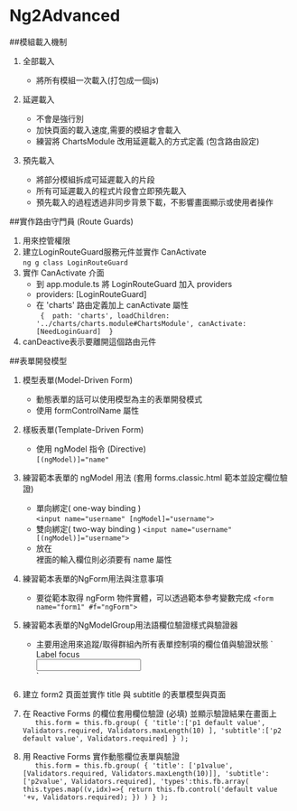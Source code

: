 # Ng2Advanced

##模組載入機制
  1. 全部載入  
     - 將所有模組一次載入(打包成一個js)  

  2. 延遲載入  
     - 不會是強行別  
     - 加快頁面的載入速度,需要的模組才會載入  
     - 練習將 ChartsModule 改用延遲載入的方式定義 (包含路由設定)  

  3. 預先載入  
     - 將部分模組拆成可延遲載入的片段  
     - 所有可延遲載入的程式片段會立即預先載入  
     - 預先載入的過程透過非同步背景下載，不影響畫面顯示或使用者操作  

##實作路由守門員 (Route Guards)

1. 用來控管權限
2. 建立LoginRouteGuard服務元件並實作 CanActivate  
    `ng g class LoginRouteGuard`
3. 實作 CanActivate 介面  
    - 到 app.module.ts 將 LoginRouteGuard 加入 providers  
    - providers: [LoginRouteGuard]  
    - 在 'charts' 路由定義加上 canActivate 屬性  
      `
        { 
            path: 'charts',
            loadChildren: '../charts/charts.module#ChartsModule',
            canActivate:[NeedLoginGuard] 
        }`
  4. canDeactive表示要離開這個路由元件  

  ##表單開發模型
  1. 模型表單(Model-Driven Form) 
     - 動態表單的話可以使用模型為主的表單開發模式  
     - 使用 formControlName 屬性  
  2. 樣板表單(Template-Driven Form)
     - 使用 ngModel 指令 (Directive)    
     `[(ngModel)]="name"`
  3. 練習範本表單的 ngModel 用法 (套用 forms.classic.html 範本並設定欄位驗證)  
     - 單向綁定( one-way binding )  
       `<input name="username" [ngModel]="username">`  
     - 雙向綁定( two-way binding ) 
       `<input name="username" [(ngModel)]="username">`  
     - 放在 <form> 裡面的輸入欄位則必須要有 name 屬性  
  4. 練習範本表單的NgForm用法與注意事項  
     - 要從範本取得 ngForm 物件實體，可以透過範本參考變數完成 
     `<form name="form1" #f="ngForm">`
  5. 練習範本表單的NgModelGroup用法語欄位驗證樣式與驗證器  
     - 主要用途用來追蹤/取得群組內所有表單控制項的欄位值與驗證狀態
        `
        <div class="form-group" [class.has-error]="mType1.errors?.required">
        <label for="input-id-1" class="col-sm-2 control-label">Label focus</label>
            <div class="col-sm-10">
                <input id="input-id-1" type="text" class="form-control" name="type1" #mType1="ngModel" [required]="!mTitle.errors?.required" [(ngModel)]="data.type1">
            </div>
        </div>`

  6. 建立 form2 頁面並實作 title 與 subtitle 的表單模型與頁面  
  7. 在 Reactive Forms 的欄位套用欄位驗證 (必填) 並顯示驗證結果在畫面上  
    `  
    this.form = this.fb.group(
        {
            'title':['p1 default value',
            Validators.required,
            Validators.maxLength(10)
            ],
            'subtitle':['p2 default value', Validators.required]
        }
    );` 

  8. 用 Reactive Forms 實作動態欄位表單與驗證  
    `  
    this.form = this.fb.group(
    {
        'title': ['p1value', [Validators.required, Validators.maxLength(10)]],
        'subtitle': ['p2value', Validators.required],
        'types':this.fb.array(
        this.types.map((v,idx)=>{
        return this.fb.control('default value '+v, Validators.required);
          })
        )
      }
    );`  
    
